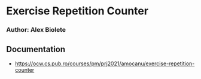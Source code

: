# Exercise Repetition Counter
### Author: Alex Biolete

## Documentation
- https://ocw.cs.pub.ro/courses/pm/prj2021/amocanu/exercise-repetition-counter

